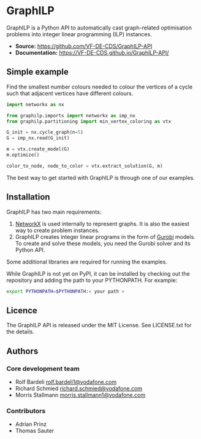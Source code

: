 GraphILP
========

GraphILP is a Python API to automatically cast graph-related optimisation problems into integer linear programming (ILP) instances.

* **Source:** https://github.com/VF-DE-CDS/GraphILP-API
* **Documentation:** https://VF-DE-CDS.github.io/GraphILP-API/

Simple example
--------------

Find the smallest number colours needed to colour the vertices of a cycle such that adjacent vertices have different colours.

```python
import networkx as nx

from graphilp.imports import networkx as imp_nx
from graphilp.partitioning import min_vertex_coloring as vtx

G_init = nx.cycle_graph(n=5)
G = imp_nx.read(G_init)

m = vtx.create_model(G)
m.optimize()

color_to_node, node_to_color = vtx.extract_solution(G, m)
```

The best way to get started with GraphILP is through one of our examples.

Installation
------------

GraphILP has two main requirements: 

1. [NetworkX](https://networkx.org) is used internally to represent graphs. It is also the easiest way to create problem instances.
2. GraphILP creates integer linear programs in the form of [Gurobi](https://www.gurobi.com) models. To create and solve these models, you need the Gurobi solver and its Python API.

Some additional libraries are required for running the examples.

While GraphILP is not yet on PyPI, it can be installed by checking out the repository and adding the path to your PYTHONPATH.
For example:

```bash
export PYTHONPATH=$PYTHONPATH:< your path >
```

Licence
-------

The GraphILP API is released under the MIT License. See LICENSE.txt for the details.

Authors
-------

### Core development team

* Rolf Bardeli <rolf.bardeli1@vodafone.com>
* Richard Schmied <richard.schmied@vodafone.com>
* Morris Stallmann <morris.stallmann1@vodafone.com>

### Contributors

* Adrian Prinz
* Thomas Sauter
